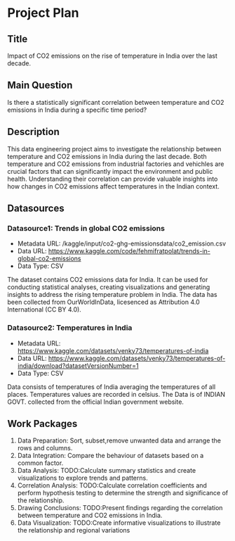 # Project Plan

## Title

Impact of CO2 emissions on the rise of temperature in India over the last decade.

## Main Question

Is there a statistically significant correlation between temperature and CO2 emissions in India during a specific time period?

## Description

This data engineering project aims to investigate the relationship between temperature and CO2 emissions in India during the last decade. Both temperature and CO2 emissions from industrial factories and vehichles are crucial factors that can significantly impact the environment and public health. Understanding their correlation can provide valuable insights into how changes in CO2 emissions affect temperatures in the Indian context.

## Datasources

<!-- Describe each datasources you plan to use in a section. Use the prefic "DatasourceX" where X is the id of the datasource. -->

### Datasource1: Trends in global CO2 emissions
* Metadata URL: /kaggle/input/co2-ghg-emissionsdata/co2_emission.csv
* Data URL: https://www.kaggle.com/code/fehmifratpolat/trends-in-global-co2-emissions
* Data Type: CSV

The dataset contains CO2 emissions data for India. It can be used for conducting statistical analyses, creating visualizations and generating insights to address the rising temperature problem in India. The data has been collected from OurWorldInData, licesenced as Attribution 4.0 International (CC BY 4.0).

### Datasource2: Temperatures in India
* Metadata URL: https://www.kaggle.com/datasets/venky73/temperatures-of-india
* Data URL: https://www.kaggle.com/datasets/venky73/temperatures-of-india/download?datasetVersionNumber=1
* Data Type: CSV

Data consists of temperatures of India averaging the temperatures of all places. Temperatures values are recorded in celsius. The Data is of INDIAN GOVT. collected from the official Indian government website.

## Work Packages

<!-- List of work packages ordered sequentially, each pointing to an issue with more details. -->

1. Data Preparation: Sort, subset,remove unwanted data and arrange the rows and columns.
2. Data Integration: Compare the behaviour of datasets based on a common factor.
3. Data Analysis: TODO:Calculate summary statistics and create visualizations to explore trends and patterns.
4. Correlation Analysis: TODO:Calculate correlation coefficients and perform hypothesis testing to determine the strength and significance of the relationship.
5. Drawing Conclusions: TODO:Present findings regarding the correlation between temperature and CO2 emissions in India.
6. Data Visualization: TODO:Create informative visualizations to illustrate the relationship and regional variations 

[i1]: https://github.com/jvalue/made-template/issues/1
